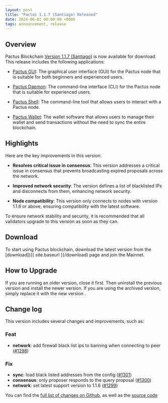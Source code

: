 ```yaml
---
layout: post
title: "Pactus 1.1.7 (Santiago) Released"
date: 2024-06-02 00:00:00 +0000
tags: announcement, release
---
```


## Overview

Pactus Blockchain [Version 1.1.7 (Santiago)](https://github.com/pactus-project/pactus/releases/tag/v1.1.7)
is now available for download.
This release includes the following applications:

- [Pactus GUI](https://docs.pactus.org/get-started/pactus-gui/):
  The graphical user interface (GUI) for the Pactus node that is suitable
  for both beginners and experienced users.

- [Pactus Daemon](https://docs.pactus.org/get-started/pactus-daemon/):
  The command-line interface (CLI) for the Pactus node that is suitable for experienced users.

- [Pactus Shell](https://docs.pactus.org/tutorials/pactus-shell/):
  The command-line tool that allows users to interact with a Pactus node.

- [Pactus Wallet](https://docs.pactus.org/tutorials/pactus-wallet/):
  The wallet software that allows users to manage their wallet and send transactions
  without the need to sync the entire blockchain.

## Highlights

Here are the key improvements in this version:

- **Resolves critical issue in consensus**:
  This version addresses a critical issue in consensus that prevents broadcasting expired proposals across the network.

- **Improved network security**:
  The version defines a list of blacklisted IPs and disconnects from them, enhancing network security.

- **Node compatibility**:
  This version only connects to nodes with version 1.1.6 or above, ensuring compatibility with the latest software.

To ensure network stability and security,
it is recommended that all validators upgrade to this version as soon as they can.

## Download

To start using Pactus blockchain, download the latest version from the [download]({{ site.baseurl }}/download)
page and join the Mainnet.

## How to Upgrade

If you are running an older version, close it first.
Then uninstall the previous version and install the newer version.
If you are using the archived version, simply replace it with the new version .

## Change log

This version includes several changes and improvements, such as:

### Feat

- **network**: add firewall black list ips to banning when connecting to peer ([#1298](https://github.com/pactus-project/pactus/pull/1298))

### Fix

- **sync**: load black listed addresses from the config ([#1301](https://github.com/pactus-project/pactus/pull/1301))
- **consensus**: only proposer responds to the query proposal ([#1300](https://github.com/pactus-project/pactus/pull/1300))
- **network**: set latest support version to 1.1.6 ([#1299](https://github.com/pactus-project/pactus/pull/1299))

You can find the [full list of changes on Github](https://github.com/pactus-project/pactus/compare/v1.1.6...v1.1.7),
as well as the [source code](https://github.com/pactus-project/pactus/releases/tag/v1.1.7)
